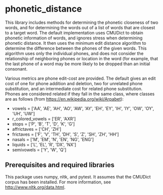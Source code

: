 # phonetic_distance
This library includes methods for determining the phonetic closeness of two words, and for determining the words out of a list of words that are closest to a target word.  The default implementation uses CMUDict to obtain phonetic information of words, and ignores stress when determining phonetic distance.  It then uses the minimum edit distance algorithm to determine the difference between the phones of the given words.  This algorithm uses only the individual phones, and does not consider the relationship of neighboring phones or location in the word (for example, that the last phone of a word may be more likely to be dropped than an initial consonant.

Various metrics are phone edit-cost are provided.  The default gives an edit cost of one for phone addition and deletion, two for unrelated phone substitution, and an intermediate cost for related phone substitution.  Phones are considered related if they fall in the same class, where classes are as follows (from https://en.wikipedia.org/wiki/Arpabet):    
  * vowels = ['AA', 'AE', 'AH', 'AO', 'AW', 'AY', 'EH', 'EY', 'IH', 'IY', 'OW', 'OY', 'UH', 'UW']
  * r_colored_vowels = ['ER', 'AXR']
  *  stops = ['P', 'B', 'T', 'D', 'K', 'G']
  *  affrictaves = ['CH', 'ZH']
  *  frictaves = ['F', 'V', 'TH', 'DH', 'S', 'Z', 'SH', 'ZH', 'HH']
  *  nasals = ['M', 'EM', 'N', 'EN', 'NG', 'ENG']
  *  liquids = ['L', 'EL', 'R', 'DX', 'NX']
  *  semivowels = ['Y', 'W', 'Q']


## Prerequisites and required libraries
This package uses numpy, nltk, and pytest.  It assumes that the CMUDict corpus has been installed.  For more information, see http://www.nltk.org/data.html.
